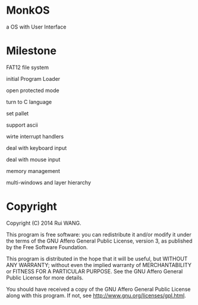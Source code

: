 MonkOS
======

a OS with User Interface


Milestone
======
FAT12 file system

initial Program Loader

open protected mode

turn to C language

set pallet

support ascii

wirte interrupt handlers

deal with keyboard input

deal with mouse input

memory management

multi-windows and layer hierarchy


Copyright
=======


   Copyright (C) 2014 Rui WANG.

   This program is free software: you can redistribute it and/or modify
   it under the terms of the GNU Affero General Public License, version 3,
   as published by the Free Software Foundation.

   This program is distributed in the hope that it will be useful,
   but WITHOUT ANY WARRANTY; without even the implied warranty of
   MERCHANTABILITY or FITNESS FOR A PARTICULAR PURPOSE. See the
   GNU Affero General Public License for more details.

   You should have received a copy of the GNU Affero General Public License
   along with this program. If not, see <http://www.gnu.org/licenses/gpl.html>.
